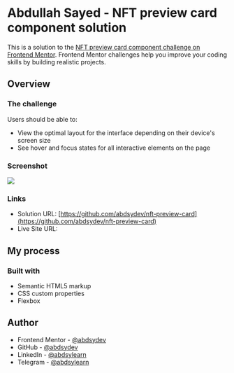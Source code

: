 # Abdullah Sayed - NFT preview card component solution

This is a solution to the [NFT preview card component challenge on Frontend Mentor](https://www.frontendmentor.io/challenges/nft-preview-card-component-SbdUL_w0U). Frontend Mentor challenges help you improve your coding skills by building realistic projects. 

## Overview

### The challenge

Users should be able to:

- View the optimal layout for the interface depending on their device's screen size
- See hover and focus states for all interactive elements on the page

### Screenshot

![](/phase-#1-newbie-nft-preview-card.png) 

### Links

- Solution URL: [https://github.com/abdsydev/nft-preview-card](https://github.com/abdsydev/nft-preview-card)
- Live Site URL: []()

## My process

### Built with

- Semantic HTML5 markup
- CSS custom properties
- Flexbox

## Author

- Frontend Mentor - [@abdsydev](https://www.frontendmentor.io/profile/abdsydev)
- GitHub - [@abdsydev](https://github.com/abdsydev)
- LinkedIn - [@abdsylearn](https://www.linkedin.com/in/abdsydev/)
- Telegram - [@abdsylearn](https://t.me/abdsylearn)

